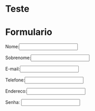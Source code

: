 # Teste
<body>
   <h1> Formulario </h1>
     <form name="Formulario Laura" action=" " method="get">
     <p>Nome:<input type="text" name="nome"><br></p>
     <p>Sobrenome:<input type="text" name="sobrenome"><br></p>
     <p>E-mail:<input type="text" name="email"></p>
     <p>Telefone:<input type="text" name="telefone"></p>
     <p>Endereco:<input type="text" name="endereco"></p> 
     <p>Senha: <input type="password" name="senha"></p>
     </form>
 </body>
</html>
